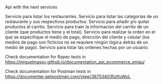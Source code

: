 Api with the next services

Servicio para listar los restaurantes.
Servicio para listar las categorías de un restaurante y sus respectivos productos.
Servicio para añadir y/o quitar productos al carrito.
Servicio para traer la información del carrito de un cliente (que productos tiene y el total).
Servicio para realizar la orden en el que se especifique el medio de pago, dirección del cliente y celular (los medios de pago son ficticios no se requiere ningún lógica detrás de un medio de pago).
Servicio para listar las ordenes hechas por un usuario.

Check documentation for Rspec tests in https://miguelmassv.github.io/documentation_api_ecommerce_enlau/

Check documentation for Postman tests in https://documenter.getpostman.com/view/3875340/RztfuWoL

